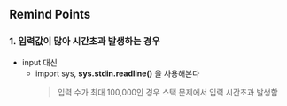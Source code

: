 ## Remind Points 
### 1. 입력값이 많아 시간초과 발생하는 경우
+ input 대신
  + import sys, **sys.stdin.readline()** 을 사용해본다
    > 입력 수가 최대 100,000인 경우 스택 문제에서 입력 시간초과 발생함
